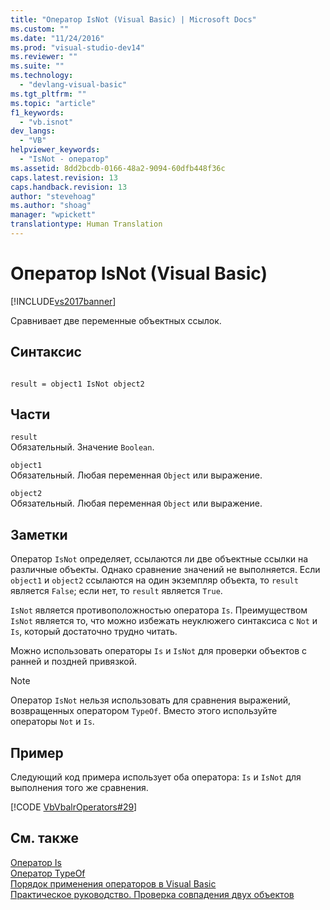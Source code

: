 ```yaml
---
title: "Оператор IsNot (Visual Basic) | Microsoft Docs"
ms.custom: ""
ms.date: "11/24/2016"
ms.prod: "visual-studio-dev14"
ms.reviewer: ""
ms.suite: ""
ms.technology: 
  - "devlang-visual-basic"
ms.tgt_pltfrm: ""
ms.topic: "article"
f1_keywords: 
  - "vb.isnot"
dev_langs: 
  - "VB"
helpviewer_keywords: 
  - "IsNot - оператор"
ms.assetid: 8dd2bcdb-0166-48a2-9094-60dfb448f36c
caps.latest.revision: 13
caps.handback.revision: 13
author: "stevehoag"
ms.author: "shoag"
manager: "wpickett"
translationtype: Human Translation
---
```

# Оператор IsNot (Visual Basic)
[!INCLUDE[vs2017banner](../../../csharp/includes/vs2017banner.md)]

Сравнивает две переменные объектных ссылок.  
  
## Синтаксис  
  
```  
  
result = object1 IsNot object2  
```  
  
## Части  
 `result`  
 Обязательный.  Значение `Boolean`.  
  
 `object1`  
 Обязательный.  Любая переменная `Object` или выражение.  
  
 `object2`  
 Обязательный.  Любая переменная `Object` или выражение.  
  
## Заметки  
 Оператор `IsNot` определяет, ссылаются ли две объектные ссылки на различные объекты.  Однако сравнение значений не выполняется.  Если `object1` и `object2` ссылаются на один экземпляр объекта, то `result` является `False`; если нет, то `result` является `True`.  
  
 `IsNot` является противоположностью оператора `Is`.  Преимуществом `IsNot` является то, что можно избежать неуклюжего синтаксиса с `Not` и `Is`, который достаточно трудно читать.  
  
 Можно использовать операторы `Is` и `IsNot` для проверки объектов с ранней и поздней привязкой.  
  
> [!NOTE]
>  Оператор `IsNot` нельзя использовать для сравнения выражений, возвращенных оператором `TypeOf`.  Вместо этого используйте операторы `Not` и `Is`.  
  
## Пример  
 Следующий код примера использует оба оператора: `Is` и `IsNot` для выполнения того же сравнения.  
  
 [!CODE [VbVbalrOperators#29](../CodeSnippet/VS_Snippets_VBCSharp/VbVbalrOperators#29)]  
  
## См. также  
 [Оператор Is](../../../visual-basic/language-reference/operators/is-operator.md)   
 [Оператор TypeOf](../../../visual-basic/language-reference/operators/typeof-operator.md)   
 [Порядок применения операторов в Visual Basic](../../../visual-basic/language-reference/operators/operator-precedence.md)   
 [Практическое руководство. Проверка совпадения двух объектов](../../../visual-basic/programming-guide/language-features/operators-and-expressions/how-to-test-whether-two-objects-are-the-same.md)